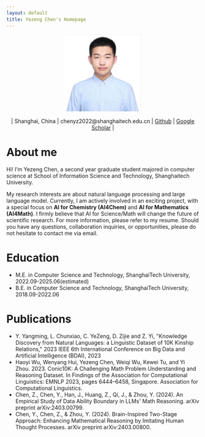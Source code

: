 ```yaml
---
layout: default
title: Yezeng Chen's Homepage
---
```


<p align="center">
  <img src="./image/cyzhh.jpg" width="200" />
</p>

<p align="center">
  | Shanghai, China | chenyz2022@shanghaitech.edu.cn | <a href="https://github.com/cyzhh">Github</a> | <a href="https://scholar.google.com/citations?user=lTzirtEAAAAJ&hl=en">Google Scholar</a> |
</p>


# **About me**

Hi! I’m Yezeng Chen, a second year graduate student majored in computer science at School of Information Science and Technology, Shanghaitech University.

My research interests are about natural language processing and large language model. Currently, I am actively involved in an exciting project, with a special focus on **AI for Chemistry (AI4Chem)** and **AI for Mathematics (AI4Math)**. I firmly believe that AI for Science/Math will change the future of scientific research. For more information, please refer to my resume. Should you have any questions, collaboration inquiries, or opportunities, please do not hesitate to contact me via email.

# **Education** 

 - M.E. in Computer Science and Technology, ShanghaiTech University, 2022.09-2025.06(estimated)
 - B.E. in Computer Science and Technology, ShanghaiTech University, 2018.09-2022.06

# **Publications**

 - Y. Yangming, L. Chunxiao, C. YeZeng, D. Zijie and Z. Yi, "Knowledge Discovery from Natural Languages: a Linguistic Dataset of 10K Kinship Relations," 2023 IEEE 6th International Conference on Big Data and Artificial Intelligence (BDAI),  2023
 - Haoyi Wu, Wenyang Hui, Yezeng Chen, Weiqi Wu, Kewei Tu, and Yi Zhou. 2023. Conic10K: A Challenging Math Problem Understanding and Reasoning Dataset. In Findings of the Association for Computational Linguistics: EMNLP 2023, pages 6444–6458, Singapore. Association for Computational Linguistics.
 - Chen, Z., Chen, Y., Han, J., Huang, Z., Qi, J., & Zhou, Y. (2024). An Empirical Study of Data Ability Boundary in LLMs' Math Reasoning. arXiv preprint arXiv:2403.00799.
 - Chen, Y., Chen, Z., & Zhou, Y. (2024). Brain-Inspired Two-Stage Approach: Enhancing Mathematical Reasoning by Imitating Human Thought Processes. arXiv preprint arXiv:2403.00800.
